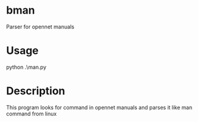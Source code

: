 # bman
Parser for opennet manuals

# Usage
python .\man.py <Command>

# Description
This program looks for command in opennet manuals and parses it like man command from linux
